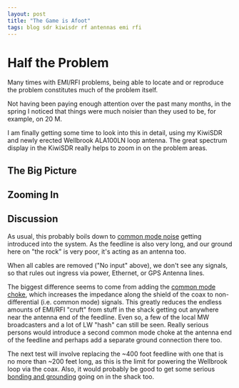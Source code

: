 ```yaml
---
layout: post
title: "The Game is Afoot"
tags: blog sdr kiwisdr rf antennas emi rfi
---
```



# Half the Problem

Many times with EMI/RFI problems, being able to locate and or reproduce
the problem constitutes much of the problem itself.

Not having been paying enough attention over the past many months, in the
spring I noticed that things were much noisier than they used to be, for
example, on 20 M.

I am finally getting some time to look into this in detail, using my KiwiSDR
and newly erected Wellbrook ALA100LN loop antenna. The great spectrum display
in the KiwiSDR really helps to zoom in on the problem areas.

## The Big Picture

## Zooming In

## Discussion

As usual, this probably boils down to 
[common mode noise](https://groups.google.com/g/rec.radio.shortwave/c/O4NvXCQT748/m/OrJkJ7aL3hwJ)
getting introduced into the system. As the feedline is also very long, and 
our ground here on "the rock" is very poor, it's acting as an antenna too.

When all cables are removed ("No input" above), we don't see any signals,
so that rules out ingress via power, Ethernet, or GPS Antenna lines.

The biggest difference seems to come from adding the 
[common mode choke](https://cdn3.bigcommerce.com/s-4q7cv/product_images/uploaded_images/59f4efa62cbf4-1116d-choking.jpg),
which increases the impedance along the shield of the coax to non-differential (i.e. 
common mode) signals. This greatly reduces the endless amounts of EMI/RFI "cruft"
from stuff in the shack getting out anywhere near the antenna end of the feedline.
Even so, a few of the local MW broadcasters and a lot of LW "hash" can still be
seen. Really serious persons would introduce a second common mode choke at the antenna end 
of the feedline and perhaps add a separate ground connection there too.

The next test will involve replacing the ~400 foot feedline with one that is 
no more than ~200 feet long, as this is the limit for powering the Wellbrook
loop via the coax. Also, it would probably be good to get some serious 
[bonding and grounding](http://audiosystemsgroup.com/GroundingAndAudio.pdf)
going on in the shack too.
